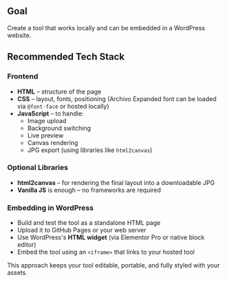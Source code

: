 ## Goal
Create a tool that works locally and can be embedded in a WordPress website.

## Recommended Tech Stack

### Frontend
- **HTML** – structure of the page
- **CSS** – layout, fonts, positioning (Archivo Expanded font can be loaded via `@font-face` or hosted locally)
- **JavaScript** – to handle:
  - Image upload
  - Background switching
  - Live preview
  - Canvas rendering
  - JPG export (using libraries like `html2canvas`)

### Optional Libraries
- **html2canvas** – for rendering the final layout into a downloadable JPG
- **Vanilla JS** is enough – no frameworks are required

### Embedding in WordPress
- Build and test the tool as a standalone HTML page
- Upload it to GitHub Pages or your web server
- Use WordPress's **HTML widget** (via Elementor Pro or native block editor)
- Embed the tool using an `<iframe>` that links to your hosted tool

This approach keeps your tool editable, portable, and fully styled with your assets.